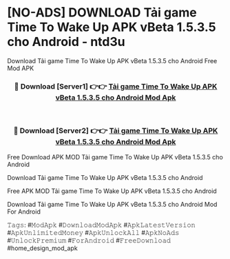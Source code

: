# [NO-ADS] DOWNLOAD Tải game Time To Wake Up APK vBeta 1.5.3.5 cho Android - ntd3u
Download Tải game Time To Wake Up APK vBeta 1.5.3.5 cho Android Free Mod APK

<div align="center">
<h3>🔴 Download [Server1] 👉👉 <a href="https://apk-comot.site?title=Tải_game_Time_To_Wake_Up_APK_vBeta_1.5.3.5_cho_Android">Tải game Time To Wake Up APK vBeta 1.5.3.5 cho Android Mod Apk</a></h3><br>

<h3>🔴 Download [Server2] 👉👉 <a href="https://apk-comot.site?title=Tải_game_Time_To_Wake_Up_APK_vBeta_1.5.3.5_cho_Android">Tải game Time To Wake Up APK vBeta 1.5.3.5 cho Android Mod Apk</a></h3>
</div>


Free Download APK MOD Tải game Time To Wake Up APK vBeta 1.5.3.5 cho Android

Download Tải game Time To Wake Up APK vBeta 1.5.3.5 cho Android 

Free APK MOD Tải game Time To Wake Up APK vBeta 1.5.3.5 cho Android 

Download Tải game Time To Wake Up APK vBeta 1.5.3.5 cho Android Mod For Android

𝚃𝚊𝚐𝚜: #𝙼𝚘𝚍𝙰𝚙𝚔 #𝙳𝚘𝚠𝚗𝚕𝚘𝚊𝚍𝙼𝚘𝚍𝙰𝚙𝚔 #𝙰𝚙𝚔𝙻𝚊𝚝𝚎𝚜𝚝𝚅𝚎𝚛𝚜𝚒𝚘𝚗 #𝙰𝚙𝚔𝚄𝚗𝚕𝚒𝚖𝚒𝚝𝚎𝚍𝙼𝚘𝚗𝚎𝚢 #𝙰𝚙𝚔𝚄𝚗𝚕𝚘𝚌𝚔𝙰𝚕𝚕 #𝙰𝚙𝚔𝙽𝚘𝙰𝚍𝚜 #𝚄𝚗𝚕𝚘𝚌𝚔𝙿𝚛𝚎𝚖𝚒𝚞𝚖 #𝙵𝚘𝚛𝙰𝚗𝚍𝚛𝚘𝚒𝚍 #𝙵𝚛𝚎𝚎𝙳𝚘𝚠𝚗𝚕𝚘𝚊𝚍 #home_design_mod_apk